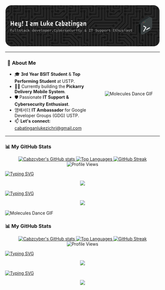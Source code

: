 ![Header](./CabzBanner.png)

<table border="0" cellpadding="0" cellspacing="0">
<tr>
<td valign="top">

### 👋 About Me
- 🎓 **3rd Year BSIT Student** & **Top Performing Student** at USTP.
- 👨‍💻 Currently building the **Pickarry Delivery Mobile System**.
- 🛡️ Passionate **IT Support & Cybersecurity Enthusiast**.
- 앰배서더 **IT Ambassador** for Google Developer Groups (GDG) USTP.
- 📫 **Let's connect:** cabatinganlukezichri@gmail.com

</td>
<td width="40%" align="center">

![Molecules Dance GIF](https://github.com/Anmol-Baranwal/Cool-GIFs-For-GitHub/assets/74038190/7b282ec6-fcc3-4600-90a7-2c3140549f58)

</td>
</tr>
</table>

### 📊 My GitHub Stats
<p align="center">
  <a href="https://github.com/anuraghazra/github-readme-stats">
    <img src="https://github-readme-stats.vercel.app/api?username=Cabzcyber&show_icons=true&theme=dracula" alt="Cabzcyber's GitHub stats" />
  </a>
  <a href="https://github.com/anuraghazra/github-readme-stats">
    <img src="https://github-readme-stats.vercel.app/api/top-langs/?username=Cabzcyber&layout=compact&theme=dracula" alt="Top Languages" />
  </a>
  <a href="https://git.io/streak-stats">
    <img src="https://github-readme-streak-stats.herokuapp.com/?user=Cabzcyber&theme=dracula" alt="GitHub Streak" />
  </a>
  <br>
  <img src="https://komarev.com/ghpvc/?username=Cabzcyber&style=flat-square&color=blue" alt="Profile Views" />
</p>


<Div> 
 <a href="https://git.io/typing-svg"><img src="https://readme-typing-svg.demolab.com?font=Fira+Code&pause=1000&color=092DF7&width=435&lines=Connect+With+Me" alt="Typing SVG" />
 </a>
  <p align="center">
  <a href="https://skillicons.dev">
    <img src="https://skillicons.dev/icons?i=git,discord,gmail,linux,npm,notion,linkedin&theme=light&perline=7" />
  </a>
</p>
</Div>

<Div> 
<a href="https://git.io/typing-svg"><img src="https://readme-typing-svg.demolab.com?font=Fira+Code&pause=1000&color=F71515&width=435&lines=Technology+Stack+%26+Tech+Tools" alt="Typing SVG" /></a>
<p align="center">
  <a href="https://skillicons.dev">
    <img src="https://skillicons.dev/icons?i=git,js,html,css,react,java,kotlin,nodejs,figma,arduino,discord,gmail,linux,npm,notion,vscode,linkedin,laravel,php,pycharm,py,vite,supabase,mysql,firebase,aws&theme=light&perline=12" />
  </a>
</td>
<td width="40%" align="center">

![Molecules Dance GIF](https://github.com/Anmol-Baranwal/Cool-GIFs-For-GitHub/assets/74038190/7b282ec6-fcc3-4600-90a7-2c3140549f58)

</td>
</tr>
</table>

### 📊 My GitHub Stats
<p align="center">
  <a href="https://github.com/anuraghazra/github-readme-stats">
    <img src="https://github-readme-stats.vercel.app/api?username=Cabzcyber&show_icons=true&theme=dracula" alt="Cabzcyber's GitHub stats" />
  </a>
  <a href="https://github.com/anuraghazra/github-readme-stats">
    <img src="https://github-readme-stats.vercel.app/api/top-langs/?username=Cabzcyber&layout=compact&theme=dracula" alt="Top Languages" />
  </a>
  <a href="https://git.io/streak-stats">
    <img src="https://github-readme-streak-stats.herokuapp.com/?user=Cabzcyber&theme=dracula" alt="GitHub Streak" />
  </a>
  <br>
  <img src="https://komarev.com/ghpvc/?username=Cabzcyber&style=flat-square&color=blue" alt="Profile Views" />
</p>


<Div> 
 <a href="https://git.io/typing-svg"><img src="https://readme-typing-svg.demolab.com?font=Fira+Code&pause=1000&color=092DF7&width=435&lines=Connect+With+Me" alt="Typing SVG" />
 </a>
  <p align="center">
  <a href="https://skillicons.dev">
    <img src="https://skillicons.dev/icons?i=git,discord,gmail,linux,npm,notion,linkedin&theme=light&perline=7" />
  </a>
</p>
</Div>

<Div> 
<a href="https://git.io/typing-svg"><img src="https://readme-typing-svg.demolab.com?font=Fira+Code&pause=1000&color=F71515&width=435&lines=Technology+Stack+%26+Tech+Tools" alt="Typing SVG" /></a>
<p align="center">
  <a href="https://skillicons.dev">
    <img src="https://skillicons.dev/icons?i=git,js,html,css,react,java,kotlin,nodejs,figma,arduino,discord,gmail,linux,npm,notion,vscode,linkedin,laravel,php,pycharm,py,vite,supabase,mysql,firebase,aws&theme=light&perline=12" />
  </a>
</p>
</Div>
